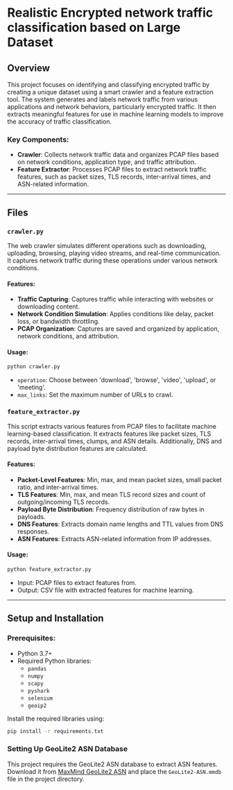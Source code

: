 # Realistic Encrypted network traffic classification based on Large Dataset

## Overview

This project focuses on identifying and classifying encrypted traffic by creating a unique dataset using a smart crawler and a feature extraction tool. The system generates and labels network traffic from various applications and network behaviors, particularly encrypted traffic. It then extracts meaningful features for use in machine learning models to improve the accuracy of traffic classification.

### Key Components:
- **Crawler**: Collects network traffic data and organizes PCAP files based on network conditions, application type, and traffic attribution.
- **Feature Extractor**: Processes PCAP files to extract network traffic features, such as packet sizes, TLS records, inter-arrival times, and ASN-related information.

---

## Files

### `crawler.py`
The web crawler simulates different operations such as downloading, uploading, browsing, playing video streams, and real-time communication. It captures network traffic during these operations under various network conditions.

#### Features:
- **Traffic Capturing**: Captures traffic while interacting with websites or downloading content.
- **Network Condition Simulation**: Applies conditions like delay, packet loss, or bandwidth throttling.
- **PCAP Organization**: Captures are saved and organized by application, network conditions, and attribution.

#### Usage:
```bash
python crawler.py
```

- `operation`: Choose between 'download', 'browse', 'video', 'upload', or 'meeting'.
- `max_links`: Set the maximum number of URLs to crawl.

### `feature_extractor.py`
This script extracts various features from PCAP files to facilitate machine learning-based classification. It extracts features like packet sizes, TLS records, inter-arrival times, clumps, and ASN details. Additionally, DNS and payload byte distribution features are calculated.

#### Features:
- **Packet-Level Features**: Min, max, and mean packet sizes, small packet ratio, and inter-arrival times.
- **TLS Features**: Min, max, and mean TLS record sizes and count of outgoing/incoming TLS records.
- **Payload Byte Distribution**: Frequency distribution of raw bytes in payloads.
- **DNS Features**: Extracts domain name lengths and TTL values from DNS responses.
- **ASN Features**: Extracts ASN-related information from IP addresses.

#### Usage:
```bash
python feature_extractor.py
```
- Input: PCAP files to extract features from.
- Output: CSV file with extracted features for machine learning.

---

## Setup and Installation

### Prerequisites:
- Python 3.7+
- Required Python libraries:
  - `pandas`
  - `numpy`
  - `scapy`
  - `pyshark`
  - `selenium`
  - `geoip2`

Install the required libraries using:
```bash
pip install -r requirements.txt
```

### Setting Up GeoLite2 ASN Database
This project requires the GeoLite2 ASN database to extract ASN features. Download it from [MaxMind GeoLite2 ASN](https://dev.maxmind.com/geoip/geolite2-free-geolocation-data) and place the `GeoLite2-ASN.mmdb` file in the project directory.
